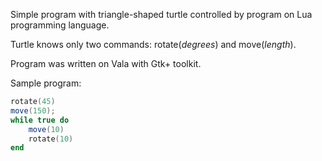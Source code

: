 Simple program with triangle-shaped turtle controlled by program on Lua programming language.

Turtle knows only two commands: rotate(*degrees*) and move(*length*).

Program was written on Vala with Gtk+ toolkit.

Sample program:

```lua
rotate(45)
move(150);
while true do
    move(10)
    rotate(10)
end
```
